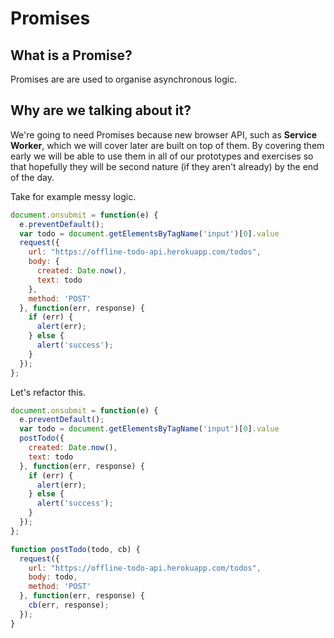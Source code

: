 # Promises

## What is a Promise?

Promises are are used to organise asynchronous logic.

## Why are we talking about it?

We're going to need Promises because new browser API, such as **Service Worker**, which we will cover later are built on top of them.  By covering them early we will be able to use them in all of our prototypes and exercises so that hopefully they will be second nature (if they aren't already) by the end of the day.	

Take for example messy logic.

```js
document.onsubmit = function(e) {
  e.preventDefault();
  var todo = document.getElementsByTagName('input')[0].value
  request({
    url: "https://offline-todo-api.herokuapp.com/todos",
    body: {
      created: Date.now(),
      text: todo
    },
    method: 'POST'
  }, function(err, response) {
    if (err) {
	  alert(err);
	} else {
	  alert('success');
	}
  });
};
```

Let's refactor this.

```js
document.onsubmit = function(e) {
  e.preventDefault();
  var todo = document.getElementsByTagName('input')[0].value
  postTodo({
    created: Date.now(),
    text: todo
  }, function(err, response) {
  	if (err) {
  	  alert(err);
  	} else {
  	  alert('success');
  	}
  });
};

function postTodo(todo, cb) {
  request({
    url: "https://offline-todo-api.herokuapp.com/todos",
    body: todo,
    method: 'POST'
  }, function(err, response) {
    cb(err, response);
  });
}
```
